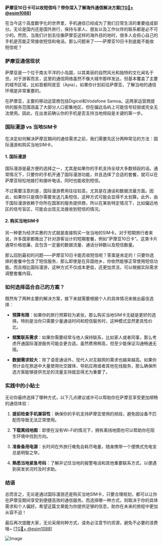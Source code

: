 **萨摩亚10日卡可以收短信吗？带你深入了解海外通信解决方案[[TG💪+ @esim1088](https://t.me/s/esim1088)]**

在当今这个高度数字化的世界里，手机通信已经成为了我们日常生活的重要组成部分。无论是国内还是国外旅行，保持与家人、朋友以及工作伙伴的联系都是必不可少的。然而，当我们计划去往像萨摩亚这样的海外目的地时，很多人会担心自己的手机是否能正常接收短信和电话。那么问题来了——萨摩亚10日卡到底能不能收短信呢？

### 萨摩亚通信现状

萨摩亚是一个位于南太平洋的小岛国，以其美丽的自然风光和独特的文化闻名于世。对于游客而言，这里的通信网络虽然不像大城市那样发达，但基本覆盖了主要的城市区域，比如首都阿皮亚（Apia）。如果你计划前往萨摩亚，了解当地的通信环境是非常重要的。

在萨摩亚，主要的移动运营商包括Digicel和Vodafone Samoa。这两家运营商提供的服务范围涵盖了大部分人口密集地区，但在偏远岛屿上可能信号较弱或完全无法使用。因此，在出发前确认你的手机是否支持当地频段是关键的第一步。

### 国际漫游 vs 当地SIM卡

在决定如何解决萨摩亚期间的通信需求之前，我们需要先区分两种常见的方法：国际漫游和购买当地SIM卡。

#### 1. 国际漫游
国际漫游是最方便的选择之一，尤其是如果你的手机支持全球大多数频段的话。通常情况下，只要你的手机开通了国际漫游功能，并且选择了合适的套餐，就可以在萨摩亚轻松地拨打和接听电话，同时也能收到短信。

不过需要注意的是，国际漫游费用往往较高，尤其是在通话和数据流量方面。因此，如果你只是偶尔需要发送几条短信，这种方式可能会显得不太划算。此外，由于国际漫游依赖于你所在国家的服务提供商，所以在某些特定情况下，比如偏远地区的信号盲区，可能会出现无法接收到短信的情况。

#### 2. 购买当地SIM卡
另一种更为经济实惠的方式就是直接购买一张当地的SIM卡。对于短期旅行者来说，许多国家都推出了针对游客设计的短期套餐，例如“萨摩亚10日卡”。这类卡片通常价格低廉，且包含一定量的数据流量、通话分钟数以及短信数量。

那么回到最初的问题——萨摩亚10日卡能否收短信呢？答案是肯定的！只要你选择的套餐中包含了短信服务，那么即使是在异国他乡，你依然能够正常使用短信功能。而且相比国际漫游，这种方式不仅成本更低，还更加灵活，可以根据实际需求调整套餐内容。

### 如何选择适合自己的方案？

既然有了两种主要的解决方案，接下来就需要根据个人的具体情况来做出最佳选择：

- **预算有限**：如果你的旅行预算较为紧张，那么购买当地SIM卡无疑是更好的选择。特别是当你只需要少量通话时间和短信服务时，这种模式显然更具性价比。
  
- **频繁联系需求**：如果你需要经常与他人保持联系，比如家人或者同事，那么考虑开通国际漫游服务可能会更合适。虽然费用稍高，但至少能保证沟通畅通无阻。

- **数据需求较大**：除了语音通话外，现代人对互联网的需求也越来越高。如果你预计会在旅途中大量使用社交媒体、导航应用或者其他在线服务，那么确保所选方案能够提供充足的流量支持就显得尤为重要了。

### 实践中的小贴士

无论你最终选择了哪种方式，以下几点建议或许可以帮助你在萨摩亚享受更加顺畅的通信体验：

1. **提前检查手机兼容性**：确保你的手机支持萨摩亚使用的频段，避免因设备不匹配而导致无法正常使用。

2. **下载离线地图**：即使在没有Wi-Fi的情况下，拥有离线地图也可以帮助你在陌生环境中找到方向。

3. **准备备用电源**：长时间在外旅行难免会耗尽电量，随身携带一个便携式充电宝总是明智之举。

4. **熟悉当地紧急号码**：了解并记住当地的报警电话和其他重要联系方式，以便遇到突发状况时及时求助。

### 结语

总而言之，无论是通过国际漫游还是购买当地SIM卡，只要合理规划，都可以让你在萨摩亚期间享受到便捷高效的通信服务。而选择哪一种方式，则取决于你的具体需求和个人偏好。希望这篇文章能为你提供足够的信息，助你在未来的旅程中更加从容不迫！

最后再次提醒大家，无论采用何种方式，请务必注意节约资源，避免不必要的浪费哦~ [[TG💪+ @esim1088](https://t.me/s/esim1088)] 

![Image](https://i.postimg.cc/4NQfJmqS/Snipaste-2025-05-13-00-14-12.png)
